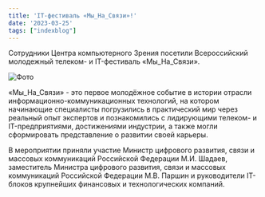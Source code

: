 ```yaml
---
title: 'IT-фестиваль «Мы_На_Связи»!'
date: '2023-03-25'
tags: ["indexblog"]
---
```



Сотрудники Центра компьютерного Зрения посетили Всероссийский молодежный телеком- и IT-фестиваль «Мы_На_Связи».

![Фото](/svyaz.jpg "Фото")

«Мы_На_Связи» - это первое молодёжное событие в истории отрасли информационно-коммуникационных технологий, на котором начинающие специалисты погрузились в практический мир через реальный опыт экспертов и познакомились с лидирующими телеком- и IT-предприятиями, достижениями индустрии, а также могли сформировать представление о развитии своей карьеры.

В мероприятии приняли участие Министр цифрового развития, связи и массовых коммуникаций Российской Федерации М.И. Шадаев, заместитель Министра цифрового развития, связи и массовых коммуникаций Российской Федерации М.В. Паршин и руководители IT-блоков крупнейших финансовых и технологических компаний.
